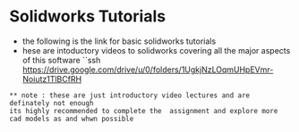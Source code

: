 # Solidworks Tutorials
* the following is the link for basic solidworks tutorials
* hese are intoductory videos to solidworks covering all the major aspects of this software
``ssh
https://drive.google.com/drive/u/0/folders/1UgkjNzLOqmUHpEVmr-Noiutz1TlBCfRH
```
** note : these are just introductory video lectures and are definately not enough 
its highly recommended to complete the  assignment and explore more cad models as and whwn possible
